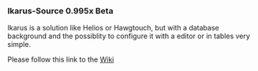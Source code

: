 ### Ikarus-Source 0.995x Beta

Ikarus is a solution like Helios or Hawgtouch, but with a database background and the possiblity to configure it with a editor or in tables very simple.

Please follow this link to the [Wiki](https://github.com/s-d-a/Ikarus/wiki)
